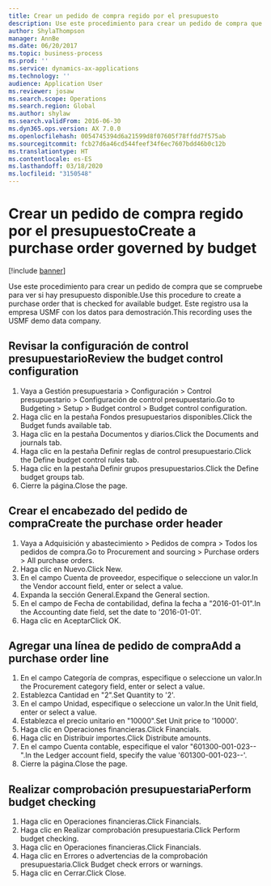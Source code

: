```yaml
---
title: Crear un pedido de compra regido por el presupuesto
description: Use este procedimiento para crear un pedido de compra que se compruebe para ver si hay presupuesto disponible.
author: ShylaThompson
manager: AnnBe
ms.date: 06/20/2017
ms.topic: business-process
ms.prod: ''
ms.service: dynamics-ax-applications
ms.technology: ''
audience: Application User
ms.reviewer: josaw
ms.search.scope: Operations
ms.search.region: Global
ms.author: shylaw
ms.search.validFrom: 2016-06-30
ms.dyn365.ops.version: AX 7.0.0
ms.openlocfilehash: 0054745394d6a21599d8f07605f78ffdd7f575ab
ms.sourcegitcommit: fcb27d6a46cd544feef34f6ec7607bdd46b0c12b
ms.translationtype: HT
ms.contentlocale: es-ES
ms.lasthandoff: 03/18/2020
ms.locfileid: "3150548"
---
```

# <a name="create-a-purchase-order-governed-by-budget"></a><span data-ttu-id="b7b9a-103">Crear un pedido de compra regido por el presupuesto</span><span class="sxs-lookup"><span data-stu-id="b7b9a-103">Create a purchase order governed by budget</span></span>

[!include [banner](../../includes/banner.md)]

<span data-ttu-id="b7b9a-104">Use este procedimiento para crear un pedido de compra que se compruebe para ver si hay presupuesto disponible.</span><span class="sxs-lookup"><span data-stu-id="b7b9a-104">Use this procedure to create a purchase order that is checked for available budget.</span></span> <span data-ttu-id="b7b9a-105">Este registro usa la empresa USMF con los datos para demostración.</span><span class="sxs-lookup"><span data-stu-id="b7b9a-105">This recording uses the USMF demo data company.</span></span>


## <a name="review-the-budget-control-configuration"></a><span data-ttu-id="b7b9a-106">Revisar la configuración de control presupuestario</span><span class="sxs-lookup"><span data-stu-id="b7b9a-106">Review the budget control configuration</span></span>
1. <span data-ttu-id="b7b9a-107">Vaya a Gestión presupuestaria > Configuración > Control presupuestario > Configuración de control presupuestario.</span><span class="sxs-lookup"><span data-stu-id="b7b9a-107">Go to Budgeting > Setup > Budget control > Budget control configuration.</span></span>
2. <span data-ttu-id="b7b9a-108">Haga clic en la pestaña Fondos presupuestarios disponibles.</span><span class="sxs-lookup"><span data-stu-id="b7b9a-108">Click the Budget funds available tab.</span></span>
3. <span data-ttu-id="b7b9a-109">Haga clic en la pestaña Documentos y diarios.</span><span class="sxs-lookup"><span data-stu-id="b7b9a-109">Click the Documents and journals tab.</span></span>
4. <span data-ttu-id="b7b9a-110">Haga clic en la pestaña Definir reglas de control presupuestario.</span><span class="sxs-lookup"><span data-stu-id="b7b9a-110">Click the Define budget control rules tab.</span></span>
5. <span data-ttu-id="b7b9a-111">Haga clic en la pestaña Definir grupos presupuestarios.</span><span class="sxs-lookup"><span data-stu-id="b7b9a-111">Click the Define budget groups tab.</span></span>
6. <span data-ttu-id="b7b9a-112">Cierre la página.</span><span class="sxs-lookup"><span data-stu-id="b7b9a-112">Close the page.</span></span>

## <a name="create-the-purchase-order-header"></a><span data-ttu-id="b7b9a-113">Crear el encabezado del pedido de compra</span><span class="sxs-lookup"><span data-stu-id="b7b9a-113">Create the purchase order header</span></span>
1. <span data-ttu-id="b7b9a-114">Vaya a Adquisición y abastecimiento > Pedidos de compra > Todos los pedidos de compra.</span><span class="sxs-lookup"><span data-stu-id="b7b9a-114">Go to Procurement and sourcing > Purchase orders > All purchase orders.</span></span>
2. <span data-ttu-id="b7b9a-115">Haga clic en Nuevo.</span><span class="sxs-lookup"><span data-stu-id="b7b9a-115">Click New.</span></span>
3. <span data-ttu-id="b7b9a-116">En el campo Cuenta de proveedor, especifique o seleccione un valor.</span><span class="sxs-lookup"><span data-stu-id="b7b9a-116">In the Vendor account field, enter or select a value.</span></span>
4. <span data-ttu-id="b7b9a-117">Expanda la sección General.</span><span class="sxs-lookup"><span data-stu-id="b7b9a-117">Expand the General section.</span></span>
5. <span data-ttu-id="b7b9a-118">En el campo de Fecha de contabilidad, defina la fecha a "2016-01-01".</span><span class="sxs-lookup"><span data-stu-id="b7b9a-118">In the Accounting date field, set the date to '2016-01-01'.</span></span>
6. <span data-ttu-id="b7b9a-119">Haga clic en Aceptar</span><span class="sxs-lookup"><span data-stu-id="b7b9a-119">Click OK.</span></span>

## <a name="add-a-purchase-order-line"></a><span data-ttu-id="b7b9a-120">Agregar una línea de pedido de compra</span><span class="sxs-lookup"><span data-stu-id="b7b9a-120">Add a purchase order line</span></span>
1. <span data-ttu-id="b7b9a-121">En el campo Categoría de compras, especifique o seleccione un valor.</span><span class="sxs-lookup"><span data-stu-id="b7b9a-121">In the Procurement category field, enter or select a value.</span></span>
2. <span data-ttu-id="b7b9a-122">Establezca Cantidad en "2".</span><span class="sxs-lookup"><span data-stu-id="b7b9a-122">Set Quantity to '2'.</span></span>
3. <span data-ttu-id="b7b9a-123">En el campo Unidad, especifique o seleccione un valor.</span><span class="sxs-lookup"><span data-stu-id="b7b9a-123">In the Unit field, enter or select a value.</span></span>
4. <span data-ttu-id="b7b9a-124">Establezca el precio unitario en "10000".</span><span class="sxs-lookup"><span data-stu-id="b7b9a-124">Set Unit price to '10000'.</span></span>
5. <span data-ttu-id="b7b9a-125">Haga clic en Operaciones financieras.</span><span class="sxs-lookup"><span data-stu-id="b7b9a-125">Click Financials.</span></span>
6. <span data-ttu-id="b7b9a-126">Haga clic en Distribuir importes.</span><span class="sxs-lookup"><span data-stu-id="b7b9a-126">Click Distribute amounts.</span></span>
7. <span data-ttu-id="b7b9a-127">En el campo Cuenta contable, especifique el valor "601300-001-023--".</span><span class="sxs-lookup"><span data-stu-id="b7b9a-127">In the Ledger account field, specify the value '601300-001-023--'.</span></span>
8. <span data-ttu-id="b7b9a-128">Cierre la página.</span><span class="sxs-lookup"><span data-stu-id="b7b9a-128">Close the page.</span></span>

## <a name="perform-budget-checking"></a><span data-ttu-id="b7b9a-129">Realizar comprobación presupuestaria</span><span class="sxs-lookup"><span data-stu-id="b7b9a-129">Perform budget checking</span></span>
1. <span data-ttu-id="b7b9a-130">Haga clic en Operaciones financieras.</span><span class="sxs-lookup"><span data-stu-id="b7b9a-130">Click Financials.</span></span>
2. <span data-ttu-id="b7b9a-131">Haga clic en Realizar comprobación presupuestaria.</span><span class="sxs-lookup"><span data-stu-id="b7b9a-131">Click Perform budget checking.</span></span>
3. <span data-ttu-id="b7b9a-132">Haga clic en Operaciones financieras.</span><span class="sxs-lookup"><span data-stu-id="b7b9a-132">Click Financials.</span></span>
4. <span data-ttu-id="b7b9a-133">Haga clic en Errores o advertencias de la comprobación presupuestaria.</span><span class="sxs-lookup"><span data-stu-id="b7b9a-133">Click Budget check errors or warnings.</span></span>
5. <span data-ttu-id="b7b9a-134">Haga clic en Cerrar.</span><span class="sxs-lookup"><span data-stu-id="b7b9a-134">Click Close.</span></span>

